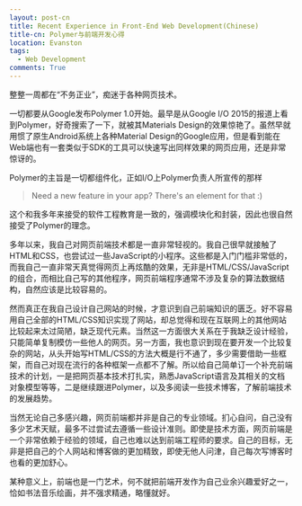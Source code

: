 ```yaml
---
layout: post-cn
title: Recent Experience in Front-End Web Development(Chinese)
title-cn: Polymer与前端开发心得
location: Evanston
tags:
  - Web Development
comments: True
---
```


整整一周都在“不务正业”，痴迷于各种网页技术。

一切都要从Google发布Polymer 1.0开始。最早是从Google I/O 2015的报道上看到Polymer，好奇搜索了一下，就被其Materials Design的效果惊艳了。虽然早就用惯了原生Android系统上各种Material Design的Google应用，但是看到能在Web端也有一套类似于SDK的工具可以快速写出同样效果的网页应用，还是非常惊讶的。

Polymer的主旨是一切都组件化，正如I/O上Polymer负责人所宣传的那样

> Need a new feature in your app? There's an element for that :)

这个和我多年来接受的软件工程教育是一致的，强调模块化和封装，因此也很自然接受了Polymer的理念。

多年以来，我自己对网页前端技术都是一直非常轻视的。我自己很早就接触了HTML和CSS，也尝试过一些JavaScript的小程序。这些都是入门门槛非常低的，而我自己一直非常天真觉得网页上再炫酷的效果，无非是HTML/CSS/JavaScript的组合，而相比自己写的其他程序，网页前端程序通常不涉及复杂的算法数据结构，自然应该是比较容易的。

然而真正在我自己设计自己网站的时候，才意识到自己前端知识的匮乏。好不容易用自己全部的HTML/CSS知识实现了网站，却总觉得和现在互联网上的其他网站比较起来太过简陋，缺乏现代元素。当然这一方面很大关系在于我缺乏设计经验，只能简单复制模仿一些他人的网页。另一方面，我也意识到现在要开发一个比较复杂的网站，从头开始写HTML/CSS的方法大概是行不通了，多少需要借助一些框架，而自己对现在流行的各种框架一点都不了解。所以给自己简单订一个补充前端技术的计划，一是把网页基本技术打扎实，熟悉JavaScript语言及其相关的文档对象模型等等，二是继续跟进Polymer，以及多阅读一些技术博客，了解前端技术的发展趋势。

当然无论自己多感兴趣，网页前端都并非是自己的专业领域。扪心自问，自己没有多少艺术天赋，最多不过尝试去遵循一些设计准则。即使是技术方面，网页前端是一个非常依赖于经验的领域，自己也难以达到前端工程师的要求。自己的目标，无非是把自己的个人网站和博客做的更加精致，即使无他人问津，自己每次写博客时也看的更加舒心。

某种意义上，前端也是一门艺术，何不就把前端开发作为自己业余兴趣爱好之一，恰如书法音乐绘画，并不强求精通，略懂就好。
